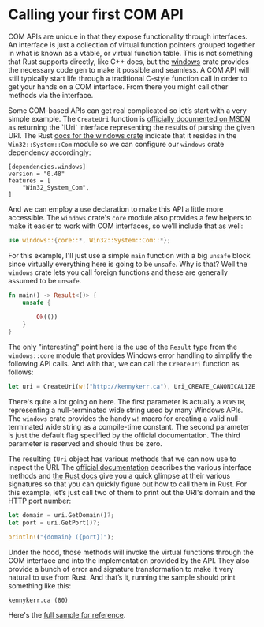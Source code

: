 # Calling your first COM API

COM APIs are unique in that they expose functionality through interfaces. An interface is just a collection of virtual function pointers grouped together in what is known as a vtable, or virtual function table. This is not something that Rust supports directly, like C++ does, but the [windows](https://crates.io/crates/windows) crate provides the necessary code gen to make it possible and seamless. A COM API will still typically start life through a traditional C-style function call in order to get your hands on a COM interface. From there you might call other methods via the interface. 

Some COM-based APIs can get real complicated so let’s start with a very simple example. The `CreateUri` function is [officially documented on MSDN](https://learn.microsoft.com/en-us/previous-versions/windows/internet-explorer/ie-developer/platform-apis/ms775098(v=vs.85)) as returning the `IUri` interface representing the results of parsing the given URI. The Rust [docs for the windows crate](https://microsoft.github.io/windows-docs-rs/doc/windows/Win32/System/Com/fn.CreateUri.html) indicate that it resides in the `Win32::System::Com` module so we can configure our `windows` crate dependency accordingly:

```
[dependencies.windows]
version = "0.48"
features = [
    "Win32_System_Com",
]
```

And we can employ a `use` declaration to make this API a little more accessible. The `windows` crate's `core` module also provides a few helpers to make it easier to work with COM interfaces, so we’ll include that as well:

```rust
use windows::{core::*, Win32::System::Com::*};
```

For this example, I'll just use a simple `main` function with a big `unsafe` block since virtually everything here is going to be `unsafe`. Why is that? Well the `windows` crate lets you call foreign functions and these are generally assumed to be `unsafe`. 

```rust
fn main() -> Result<()> {
    unsafe {
        
        Ok(())
    }
}
```

The only "interesting" point here is the use of the `Result` type from the `windows::core` module that provides Windows error handling to simplify the following API calls. And with that, we can call the `CreateUri` function as follows:

```rust
let uri = CreateUri(w!("http://kennykerr.ca"), Uri_CREATE_CANONICALIZE, 0)?;
```

There's quite a lot going on here. The first parameter is actually a `PCWSTR`, representing a null-terminated wide string used by many Windows APIs. The `windows` crate provides the handy `w!` macro for creating a valid null-terminated wide string as a compile-time constant. The second parameter is just the default flag specified by the official documentation. The third parameter is reserved and should thus be zero.

The resulting `IUri` object has various methods that we can now use to inspect the URI. The [official documentation](https://learn.microsoft.com/en-us/previous-versions/windows/internet-explorer/ie-developer/platform-apis/ms775038(v=vs.85)) describes the various interface methods and [the Rust docs](https://microsoft.github.io/windows-docs-rs/doc/windows/Win32/System/Com/struct.IUri.html) give you a quick glimpse at their various signatures so that you can quickly figure out how to call them in Rust. For this example, let’s just call two of them to print out the URI's domain and the HTTP port number:

```rust
let domain = uri.GetDomain()?;
let port = uri.GetPort()?;

println!("{domain} ({port})");
```

Under the hood, those methods will invoke the virtual functions through the COM interface and into the implementation provided by the API. They also provide a bunch of error and signature transformation to make it very natural to use from Rust. And that’s it, running the sample should print something like this:

```
kennykerr.ca (80)
```

Here's the [full sample for reference](https://github.com/microsoft/windows-rs/blob/master/crates/samples/windows/com_uri/src/main.rs).
